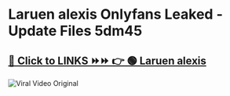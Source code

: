 
 # Laruen alexis Onlyfans Leaked - Update Files 5dm45

## <h2><a href="https://clipsfans.com/Laruen_alexis&ref=git">🔗 Click to LINKS ⏩⏩ 👉 🟢 Laruen alexis </a></h2>

<a href="https://clipsfans.com/Laruen_alexis&ref=git" rel="nofollow" data-target="animated-image.originalLink"><img src="https://i.ibb.co.com/xMMVF88/686577567.gif" alt="Viral Video Original" style="max-width: 100%; display: inline-block;" data-target="animated-image.originalImage"></a>


